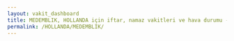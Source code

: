 ```yaml
---
layout: vakit_dashboard
title: MEDEMBLIK, HOLLANDA için iftar, namaz vakitleri ve hava durumu - ilçe/eyalet seç
permalink: /HOLLANDA/MEDEMBLIK/
---
```


<script type="text/javascript">
  var GLOBAL_COUNTRY = 'HOLLANDA';
  var GLOBAL_CITY = 'MEDEMBLIK';
  var GLOBAL_STATE = '';
  var lat = 72;
  var lon = 21;
</script>
